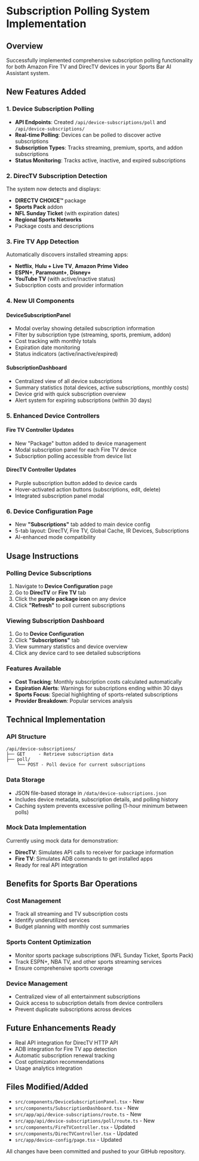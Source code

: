 
# Subscription Polling System Implementation

## Overview
Successfully implemented comprehensive subscription polling functionality for both Amazon Fire TV and DirecTV devices in your Sports Bar AI Assistant system.

## New Features Added

### 1. Device Subscription Polling
- **API Endpoints**: Created `/api/device-subscriptions/poll` and `/api/device-subscriptions/`
- **Real-time Polling**: Devices can be polled to discover active subscriptions
- **Subscription Types**: Tracks streaming, premium, sports, and addon subscriptions
- **Status Monitoring**: Tracks active, inactive, and expired subscriptions

### 2. DirecTV Subscription Detection
The system now detects and displays:
- **DIRECTV CHOICE™** package
- **Sports Pack** addon
- **NFL Sunday Ticket** (with expiration dates)
- **Regional Sports Networks**
- Package costs and descriptions

### 3. Fire TV App Detection  
Automatically discovers installed streaming apps:
- **Netflix**, **Hulu + Live TV**, **Amazon Prime Video**
- **ESPN+**, **Paramount+**, **Disney+**
- **YouTube TV** (with active/inactive status)
- Subscription costs and provider information

### 4. New UI Components

#### DeviceSubscriptionPanel
- Modal overlay showing detailed subscription information
- Filter by subscription type (streaming, sports, premium, addon)
- Cost tracking with monthly totals
- Expiration date monitoring
- Status indicators (active/inactive/expired)

#### SubscriptionDashboard
- Centralized view of all device subscriptions
- Summary statistics (total devices, active subscriptions, monthly costs)
- Device grid with quick subscription overview
- Alert system for expiring subscriptions (within 30 days)

### 5. Enhanced Device Controllers

#### Fire TV Controller Updates
- New "Package" button added to device management
- Modal subscription panel for each Fire TV device
- Subscription polling accessible from device list

#### DirecTV Controller Updates
- Purple subscription button added to device cards
- Hover-activated action buttons (subscriptions, edit, delete)
- Integrated subscription panel modal

### 6. Device Configuration Page
- New **"Subscriptions"** tab added to main device config
- 5-tab layout: DirecTV, Fire TV, Global Cache, IR Devices, Subscriptions
- AI-enhanced mode compatibility

## Usage Instructions

### Polling Device Subscriptions
1. Navigate to **Device Configuration** page
2. Go to **DirecTV** or **Fire TV** tab
3. Click the **purple package icon** on any device
4. Click **"Refresh"** to poll current subscriptions

### Viewing Subscription Dashboard
1. Go to **Device Configuration**
2. Click **"Subscriptions"** tab
3. View summary statistics and device overview
4. Click any device card to see detailed subscriptions

### Features Available
- **Cost Tracking**: Monthly subscription costs calculated automatically
- **Expiration Alerts**: Warnings for subscriptions ending within 30 days
- **Sports Focus**: Special highlighting of sports-related subscriptions
- **Provider Breakdown**: Popular services analysis

## Technical Implementation

### API Structure
```
/api/device-subscriptions/
├── GET     - Retrieve subscription data
├── poll/   
    └── POST - Poll device for current subscriptions
```

### Data Storage
- JSON file-based storage in `/data/device-subscriptions.json`
- Includes device metadata, subscription details, and polling history
- Caching system prevents excessive polling (1-hour minimum between polls)

### Mock Data Implementation
Currently using mock data for demonstration:
- **DirecTV**: Simulates API calls to receiver for package information
- **Fire TV**: Simulates ADB commands to get installed apps
- Ready for real API integration

## Benefits for Sports Bar Operations

### Cost Management
- Track all streaming and TV subscription costs
- Identify underutilized services
- Budget planning with monthly cost summaries

### Sports Content Optimization
- Monitor sports package subscriptions (NFL Sunday Ticket, Sports Pack)
- Track ESPN+, NBA TV, and other sports streaming services
- Ensure comprehensive sports coverage

### Device Management
- Centralized view of all entertainment subscriptions
- Quick access to subscription details from device controllers
- Prevent duplicate subscriptions across devices

## Future Enhancements Ready
- Real API integration for DirecTV HTTP API
- ADB integration for Fire TV app detection
- Automatic subscription renewal tracking
- Cost optimization recommendations
- Usage analytics integration

## Files Modified/Added
- `src/components/DeviceSubscriptionPanel.tsx` - New
- `src/components/SubscriptionDashboard.tsx` - New
- `src/app/api/device-subscriptions/route.ts` - New
- `src/app/api/device-subscriptions/poll/route.ts` - New
- `src/components/FireTVController.tsx` - Updated
- `src/components/DirecTVController.tsx` - Updated  
- `src/app/device-config/page.tsx` - Updated

All changes have been committed and pushed to your GitHub repository.
